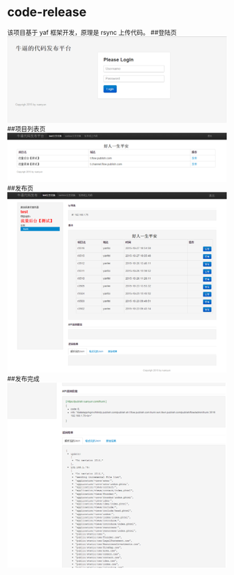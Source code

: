 # code-release
该项目基于 yaf 框架开发，原理是 rsync 上传代码。 
##登陆页
![image](https://github.com/A123asdo11/code-release/blob/master/public/static/images/login.png)<br>
##项目列表页
![image](https://github.com/A123asdo11/code-release/blob/master/public/static/images/pub.png)<br>
##发布页
![image](https://github.com/A123asdo11/code-release/blob/master/public/static/images/detail.png)<br>
##发布完成
![image](https://github.com/A123asdo11/code-release/blob/master/public/static/images/detail_pub.png)<br>
